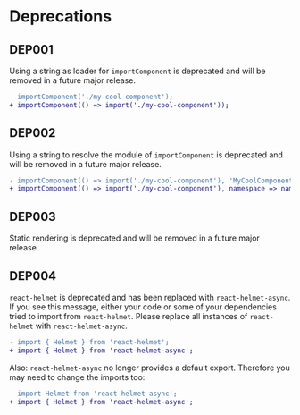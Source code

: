 # Deprecations

## DEP001

Using a string as loader for `importComponent` is deprecated and will be removed in a future major release.

```diff
- importComponent('./my-cool-component');
+ importComponent(() => import('./my-cool-component'));
```

## DEP002

Using a string to resolve the module of `importComponent` is deprecated and will be removed in a future major release.

```diff
- importComponent(() => import('./my-cool-component'), 'MyCoolComponent');
+ importComponent(() => import('./my-cool-component'), namespace => namespace.MyCoolComponent);
```

## DEP003

Static rendering is deprecated and will be removed in a future major release.

## DEP004

`react-helmet` is deprecated and has been replaced with `react-helmet-async`. If you see this message, either your code or some of your dependencies tried to import from `react-helmet`. Please replace all instances of `react-helmet` with `react-helmet-async`.

```diff
- import { Helmet } from 'react-helmet';
+ import { Helmet } from 'react-helmet-async';
```

Also: `react-helmet-async` no longer provides a default export. Therefore you may need to change the imports too:

```diff
- import Helmet from 'react-helmet-async';
+ import { Helmet } from 'react-helmet-async';
```
